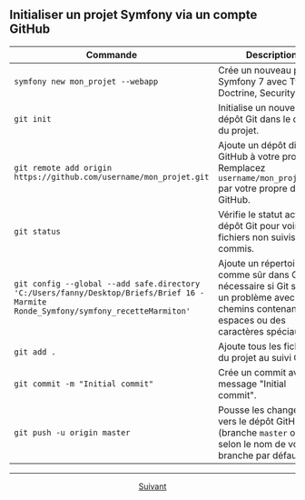 ## Initialiser un projet Symfony via un compte GitHub

| Commande | Description |
|----------|-------------|
| `symfony new mon_projet --webapp` | Crée un nouveau projet Symfony 7 avec Twig, Doctrine, Security, etc. |
| `git init` | Initialise un nouveau dépôt Git dans le dossier du projet. |
| `git remote add origin https://github.com/username/mon_projet.git` | Ajoute un dépôt distant GitHub à votre projet. Remplacez `username/mon_projet.git` par votre propre dépôt GitHub. |
| `git status` | Vérifie le statut actuel du dépôt Git pour voir les fichiers non suivis et non commis. |
| `git config --global --add safe.directory 'C:/Users/fanny/Desktop/Briefs/Brief 16 - Marmite Ronde_Symfony/symfony_recetteMarmiton'` | Ajoute un répertoire comme sûr dans Git, nécessaire si Git signale un problème avec les chemins contenant des espaces ou des caractères spéciaux. |
| `git add .` | Ajoute tous les fichiers du projet au suivi Git. |
| `git commit -m "Initial commit"` | Crée un commit avec le message "Initial commit". |
| `git push -u origin master` | Pousse les changements vers le dépôt GitHub (branche `master` ou `main` selon le nom de votre branche par défaut). |
---

<p align="center">
  <a href="/Procedures A à Z/commandes-collaboration.md">Suivant</a>
</p>